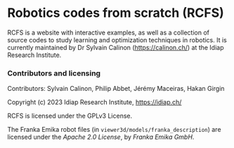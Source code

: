 # Robotics codes from scratch (RCFS)

RCFS is a website with interactive examples, as well as a collection of source codes to study learning and optimization techniques in robotics. It is currently maintained by Dr Sylvain Calinon (https://calinon.ch/) at the Idiap Research Institute.

### Contributors and licensing

Contributors: Sylvain Calinon, Philip Abbet, Jérémy Maceiras, Hakan Girgin

Copyright (c) 2023 Idiap Research Institute, https://idiap.ch/

RCFS is licensed under the GPLv3 License.

The Franka Emika robot files (in ```viewer3d/models/franka_description```) are licensed under the *Apache 2.0 License*, by *Franka Emika GmbH*.
